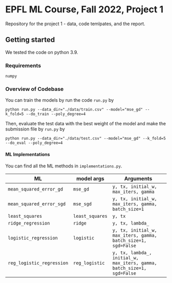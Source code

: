 # EPFL ML Course, Fall 2022, Project 1

Repository for the project 1 - data, code temlpates, and the report.

## Getting started 

We tested the code on python 3.9. 

### Requirements

  ```numpy```

### Overview of Codebase

You can train the models by run the code `run.py` by 

  `python run.py --data_dir="./data/train.csv" --model="mse_gd" --k_fold=5 --do_train --poly_degree=4`
  
Then, evaluate the test data with the best weight of the model and make the submission file by `run.py` by
  
   `python run.py --data_dir="./data/test.csv" --model="mse_gd" --k_fold=5 --do_eval --poly_degree=4`

#### ML Implementations

You can find all the ML methods in `implementations.py`.
 
| ML | model args          | Arguments |
|-----------|--------------------|-----------|
|`mean_squared_error_gd`| `mse_gd`  | `y, tx, initial_w, max_iters, gamma`  | 
|`mean_squared_error_sgd`| `mse_sgd` | `y, tx, initial_w, max_iters, gamma, batch_size=1`  |
|`least_squares`| `least_squares`     | `y, tx` |
|`ridge_regression`| `ridge`  | `y, tx, lambda_` |
|`logistic_regression`| `logistic`| `y, tx, initial_w, max_iters, gamma, batch_size=1, sgd=False` |
|`reg_logistic_regression`| `reg_logistic` | `y, tx, lambda_, initial_w, max_iters, gamma, batch_size=1, sgd=False` |



